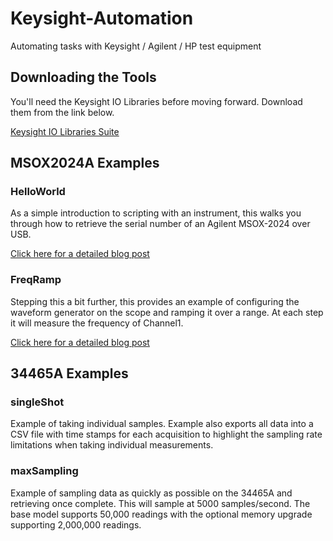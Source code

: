 # Keysight-Automation
Automating tasks with Keysight / Agilent / HP test equipment

## Downloading the Tools
You'll need the Keysight IO Libraries before moving forward. Download them from the link below. 

[Keysight IO Libraries Suite](https://www.keysight.com/en/pd-1985909/io-libraries-suite?nid=-33002.977662&cc=US&lc=eng)

## MSOX2024A Examples
### HelloWorld
As a simple introduction to scripting with an instrument, this walks you through how to retrieve the serial number of an Agilent MSOX-2024 over USB. 

[Click here for a detailed blog post](http://oshgarage.com/keysight-automation-with-python/)

### FreqRamp
Stepping this a bit further, this provides an example of configuring the waveform generator on the scope and ramping it over a range. At each step it will measure the frequency of Channel1.

[Click here for a detailed blog post](http://oshgarage.com/keysight-automation-with-python/)

## 34465A Examples
### singleShot
Example of taking individual samples. Example also exports all data into a CSV file with time stamps for each acquisition to highlight the sampling rate limitations when taking individual measurements.  

### maxSampling
Example of sampling data as quickly as possible on the 34465A and retrieving once complete. This will sample at 5000 samples/second. The base model supports 50,000 readings with the optional memory upgrade supporting 2,000,000 readings.  